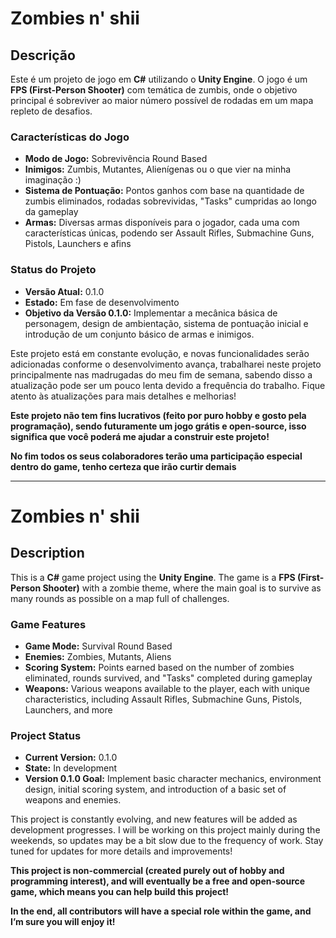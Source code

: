 # Zombies n' shii

## Descrição

Este é um projeto de jogo em **C#** utilizando o **Unity Engine**. O jogo é um **FPS (First-Person Shooter)** com temática de zumbis, onde o objetivo principal é sobreviver ao maior número possível de rodadas em um mapa repleto de desafios.

### Características do Jogo

- **Modo de Jogo:** Sobrevivência Round Based
- **Inimigos:** Zumbis, Mutantes, Alienígenas ou o que vier na minha imaginação :)
- **Sistema de Pontuação:** Pontos ganhos com base na quantidade de zumbis eliminados, rodadas sobrevividas, "Tasks" cumpridas ao longo da gameplay
- **Armas:** Diversas armas disponíveis para o jogador, cada uma com características únicas, podendo ser Assault Rifles, Submachine Guns, Pistols, Launchers e afins

### Status do Projeto

- **Versão Atual:** 0.1.0
- **Estado:** Em fase de desenvolvimento
- **Objetivo da Versão 0.1.0:** Implementar a mecânica básica de personagem, design de ambientação, sistema de pontuação inicial e introdução de um conjunto básico de armas e inimigos.

Este projeto está em constante evolução, e novas funcionalidades serão adicionadas conforme o desenvolvimento avança, trabalharei neste projeto principalmente nas madrugadas do meu fim de semana, sabendo disso a atualização pode ser um pouco lenta devido a frequência do trabalho. Fique atento às atualizações para mais detalhes e melhorias!

**Este projeto não tem fins lucrativos (feito por puro hobby e gosto pela programação), sendo futuramente um jogo grátis e open-source, isso significa que você poderá me ajudar a construir este projeto!**

**No fim todos os seus colaboradores terão uma participação especial dentro do game, tenho certeza que irão curtir demais**

---

# Zombies n' shii

## Description

This is a **C#** game project using the **Unity Engine**. The game is a **FPS (First-Person Shooter)** with a zombie theme, where the main goal is to survive as many rounds as possible on a map full of challenges.

### Game Features

- **Game Mode:** Survival Round Based
- **Enemies:** Zombies, Mutants, Aliens
- **Scoring System:** Points earned based on the number of zombies eliminated, rounds survived, and "Tasks" completed during gameplay
- **Weapons:** Various weapons available to the player, each with unique characteristics, including Assault Rifles, Submachine Guns, Pistols, Launchers, and more

### Project Status

- **Current Version:** 0.1.0
- **State:** In development
- **Version 0.1.0 Goal:** Implement basic character mechanics, environment design, initial scoring system, and introduction of a basic set of weapons and enemies.

This project is constantly evolving, and new features will be added as development progresses. I will be working on this project mainly during the weekends, so updates may be a bit slow due to the frequency of work. Stay tuned for updates for more details and improvements!

**This project is non-commercial (created purely out of hobby and programming interest), and will eventually be a free and open-source game, which means you can help build this project!**

**In the end, all contributors will have a special role within the game, and I’m sure you will enjoy it!**
